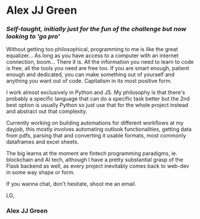 # Alex JJ Green

### *Self-taught,* *initially* *just* *for* *the* *fun* *of* *the* *challenge* *but* *now* *looking* *to* *'go* *pro'*

Without getting too philosophical, programming to me is like the great equalizer... As long as you have access to a computer with an internet connection, boom... There it is. All the information you need to learn to code is free, all the tools you need are free too. If you are smart enough, patient enough and dedicated, you can make something out of yourself and anything you want out of code. Capitalism in its most positive form. 

I work almost exclusively in Python and JS. My philosophy is that there's probably a specific language that can do a specific task better but the 2nd best option is usually Python so just use that for the whole project instead and abstract out that complexity.

Currently working on building automations for different workflows at my dayjob, this mostly involves automating outlook functionalities, getting data from pdfs, parsing that and converting it usable formats, most commonly dataframes and excel sheets.

The big learns at the moment are fintech programming paradigms, ie. blockchain and AI tech, although I have a pretty substantial grasp of the Flask backend as well, as every project inevitably comes back to web-dev in some way shape or form.

If you wanna chat, don't hesitate, shoot me an email.

LG,

### Alex JJ Green

<!--
**AlexJJGreen/alexjjgreen** is a ✨ _special_ ✨ repository because its `README.md` (this file) appears on your GitHub profile.

Here are some ideas to get you started:

- 🔭 I’m currently working on ...
- 🌱 I’m currently learning ...
- 👯 I’m looking to collaborate on ...
- 🤔 I’m looking for help with ...
- 💬 Ask me about ...
- 📫 How to reach me: ...
- 😄 Pronouns: ...
- ⚡ Fun fact: ...
-->
